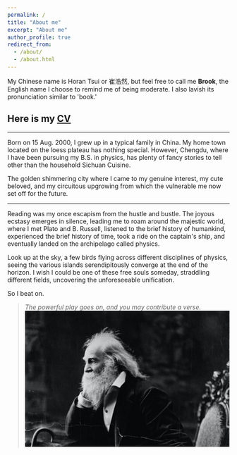 ```yaml
---
permalink: /
title: "About me"
excerpt: "About me"
author_profile: true
redirect_from: 
  - /about/
  - /about.html
---
```


My Chinese name is Horan Tsui or 崔浩然, but feel free to call me **Brook**, the English name I choose to remind me of being moderate. 
I also lavish its pronunciation similar to 'book.'

## Here is my [CV](../files/Horan%20Tsui's%20CV.pdf)

---

Born on 15 Aug. 2000, I grew up in a typical family in China. 
My home town located on the loess plateau has nothing special. However, Chengdu, where I have been pursuing my B.S. in physics, has plenty of fancy stories to tell other than the household Sichuan Cuisine. 

The golden shimmering city where I came to my genuine interest, my cute beloved, and my circuitous upgrowing from which the vulnerable me now set off for the future. 

---

Reading was my once escapism from the hustle and bustle. The joyous ecstasy emerges in silence, leading me to roam around the majestic world, where I met Plato and B. Russell, listened to the brief history of humankind, experienced the brief history of time, took a ride on the captain's ship, and eventually landed on the archipelago called physics. 

Look up at the sky, a few birds flying across different disciplines of physics, seeing the various islands serendipitously converge at the end of the horizon. I wish I could be one of these free souls someday, straddling different fields, uncovering the unforeseeable unification. 

So I beat on. 

> *The powerful play goes on, and you may contribute a verse.*
![tupian](whitman.jpg)

